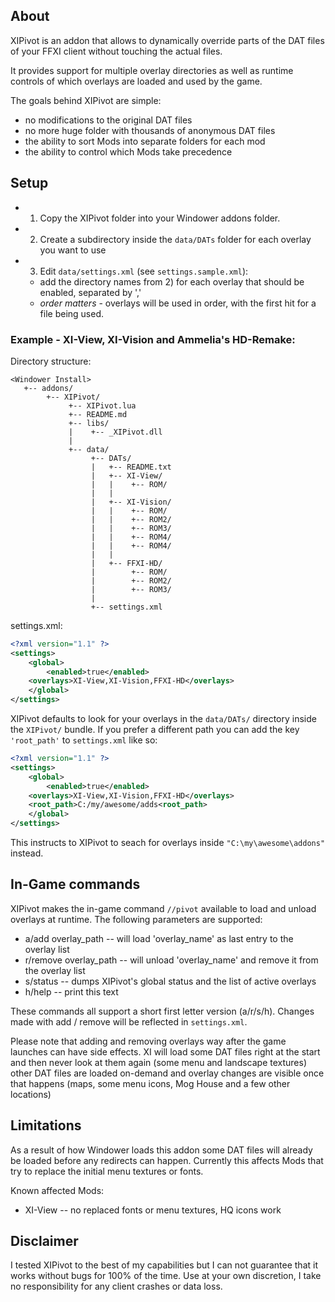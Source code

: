 ## About

XIPivot is an addon that allows to dynamically override parts of the DAT files
of your FFXI client without touching the actual files.

It provides support for multiple overlay directories as well as runtime controls
of which overlays are loaded and used by the game.

The goals behind XIPivot are simple:

- no modifications to the original DAT files
- no more huge folder with thousands of anonymous DAT files
- the ability to sort Mods into separate folders for each mod
- the ability to control which Mods take precedence

## Setup

- 1) Copy the XIPivot folder into your Windower addons folder.
- 2) Create a subdirectory inside the `data/DATs` folder for each overlay you want to use
- 3) Edit `data/settings.xml` (see `settings.sample.xml`):
   - add the directory names from 2) for each overlay that should be enabled, separated by ','
   - *order matters* - overlays will be used in order, with the first hit for a file being used.

### Example - XI-View, XI-Vision and Ammelia's HD-Remake:

Directory structure:

```
<Windower Install>
   +-- addons/
        +-- XIPivot/
             +-- XIPivot.lua
             +-- README.md
             +-- libs/
             |    +-- _XIPivot.dll
             |
             +-- data/
                  +-- DATs/
                  |   +-- README.txt
                  |   +-- XI-View/
                  |   |    +-- ROM/
                  |   |
                  |   +-- XI-Vision/
                  |   |    +-- ROM/
                  |   |    +-- ROM2/
                  |   |    +-- ROM3/
                  |   |    +-- ROM4/
                  |   |    +-- ROM4/
                  |   |
                  |   +-- FFXI-HD/
                  |        +-- ROM/
                  |        +-- ROM2/
                  |        +-- ROM3/
                  |
                  +-- settings.xml 
```


settings.xml:

```xml
<?xml version="1.1" ?>
<settings>
    <global>
        <enabled>true</enabled>
	<overlays>XI-View,XI-Vision,FFXI-HD</overlays>
    </global>
</settings>
```

XIPivot defaults to look for your overlays in the `data/DATs/` directory inside the `XIPivot/` bundle.
If you prefer a different path you can add the key `'root_path'` to `settings.xml` like so:

```xml
<?xml version="1.1" ?>
<settings>
    <global>
        <enabled>true</enabled>
	<overlays>XI-View,XI-Vision,FFXI-HD</overlays>
	<root_path>C:/my/awesome/adds<root_path>
    </global>
</settings>
```

This instructs to XIPivot to seach for overlays inside `"C:\my\awesome\addons"` instead.

## In-Game commands

XIPivot makes the in-game command `//pivot` available to load and unload overlays at runtime.
The following parameters are supported:

- a/add overlay_path     -- will load 'overlay_name' as last entry to the overlay list
- r/remove overlay_path  -- will unload 'overlay_name' and remove it from the overlay list
- s/status               -- dumps XIPivot's global status and the list of active overlays
- h/help                 -- print this text

These commands all support a short first letter version (a/r/s/h).
Changes made with add / remove will be reflected in `settings.xml`.

Please note that adding and removing overlays way after the game launches can have side effects.
XI will load some DAT files right at the start and then never look at them again (some menu and landscape textures)
other DAT files are loaded on-demand and overlay changes are visible once that happens (maps, some menu icons, Mog House and a few other locations)

## Limitations

As a result of how Windower loads this addon some DAT files will already be loaded before any redirects can happen.
Currently this affects Mods that try to replace the initial menu textures or fonts.

Known affected Mods:

- XI-View -- no replaced fonts or menu textures, HQ icons work

## Disclaimer

I tested XIPivot to the best of my capabilities but I can not guarantee that it works without bugs for 100% of the time.
Use at your own discretion, I take no responsibility for any client crashes or data loss.
